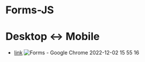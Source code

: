 # Forms-JS

# Desktop <-> Mobile

- [link](https://alexdolz.github.io/Forms_JS/)
  ![Forms - Google Chrome 2022-12-02 15 55 16](https://user-images.githubusercontent.com/108806800/205320994-c5a06832-80dd-4023-87f1-f155401807a1.png)
